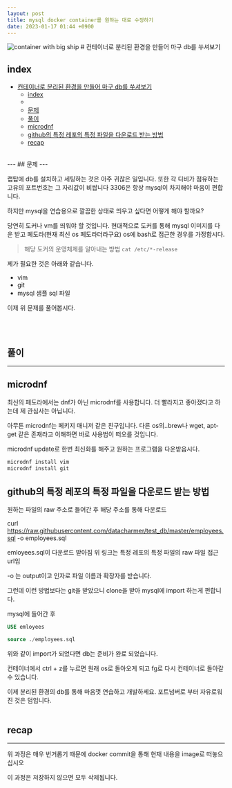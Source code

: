 ```yaml
---
layout: post
title: mysql docker container를 원하는 대로 수정하기
date: 2023-01-17 01:44 +0900
---
```

<img src="https://images.unsplash.com/photo-1613690399151-65ea69478674?ixlib=rb-4.0.3&ixid=MnwxMjA3fDB8MHxwaG90by1wYWdlfHx8fGVufDB8fHx8&auto=format&fit=crop&w=1773&q=80" alt="container with big ship">
# 컨테이너로 분리된 환경을 만들어 마구 db를 쑤셔보기

<!--break-->
## index 
- [컨테이너로 분리된 환경을 만들어 마구 db를 쑤셔보기](#컨테이너로-분리된-환경을-만들어-마구-db를-쑤셔보기)
  - [index](#index)
  - [](#)
  - [문제](#문제)
  - [풀이](#풀이)
  - [microdnf](#microdnf)
  - [github의 특정 레포의 특정 파일을 다운로드 받는 방법](#github의-특정-레포의-특정-파일을-다운로드-받는-방법)
  - [recap](#recap)

<br>
--- 
## 문제 
--- 

랩탑에 db를 설치하고 세팅하는 것은 아주 귀찮은 일입니다.
또한 각 디비가 점유하는 고유의 포트번호는 그 자리값이 비쌉니다 3306은
항상 mysql이 차지해야 마음이 편합니다.


하지만 mysql을 연습용으로 깔끔한 상태로 띄우고 싶다면 어떻게 해야 할까요?

당연히 도커나 vm를 띄워야 할 것입니다. 현대적으로 도커를 통해 mysql 이미지를 다운 받고
페도라(현재 최신 os 페도라더라구요) os에 bash로 접근한 경우를 가정합시다.

> 해당 도커의 운영체제를 알아내는 방법
`cat /etc/*-release`


제가 필요한 것은 아래와 같습니다.
- vim
- git
- mysql 샘플 sql 파일

이제 위 문제를 풀어봅시다.

<br>
<br>

## 풀이 
--- 

## microdnf

최신의 페도라에서는 dnf가 아닌 microdnf를 사용합니다. 더 빨라지고 좋아졌다고 하는데
제 관심사는 아닙니다.

아무튼 microdnf는 페키지 매니저 같은 친구입니다. 다른 os의..brew나 wget, apt-get
같은 존재라고 이해하면 바로 사용법이 떠오를 것입니다.


microdnf update로 한번 최신화를 해주고 원하는 프로그램을 다운받읍시다.

```bash
microdnf install vim
microdnf install git
```
## github의 특정 레포의 특정 파일을 다운로드 받는 방법
원하는 파일의 raw 주소로 들어간 후 해당 주소를 통해 다운로드

curl https://raw.githubusercontent.com/datacharmer/test_db/master/employees.sql -o employees.sql

emloyees.sql이 다운로드 받아짐
위 링크는 특정 레포의 특정 파일의 raw 파일 접근 url임

-o 는 output이고 인자로 파일 이름과 확장자를 받습니다.

그런데 이런 방법보다는 git을 받았으니 clone을 받아 mysql에 import 하는게 편합니다.


mysql에 들어간 후

```sql
USE emloyees

source ./employees.sql
```

위와 같이 import가 되었다면 db는 준비가 완료 되었습니다.

컨테이너에서 ctrl + z를 누르면 원래 os로 돌아오게 되고
fg로 다시 컨테이너로 돌아갈 수 있습니다.


이제 분리된 환경의 db를 통해 마음껏 연습하고 개발하세요. 포트넘버로 부터 자유로워 진 것은 덤입니다.
<br>
<br>

## recap 
--- 

위 과정은 매우 번거롭기 때문에 docker commit을 통해 현재 내용을 image로 떠놓으십시오

이 과정은 저장하지 않으면 모두 삭제됩니다.
<br>
<br>

